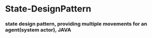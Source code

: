 # State-DesignPattern
### state design pattern, providing multiple movements for an agent(system actor), JAVA
